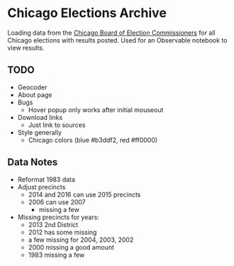 # Chicago Elections Archive

Loading data from the [Chicago Board of Election Commissioners](https://chicagoelections.gov) for all Chicago elections with results posted. Used for an Observable notebook to view results.

## TODO

- Geocoder
- About page
- Bugs
  - Hover popup only works after initial mouseout
- Download links
  - Just link to sources
- Style generally
  - Chicago colors (blue #b3ddf2, red #ff0000)

## Data Notes

- Reformat 1983 data
- Adjust precincts
  - 2014 and 2016 can use 2015 precincts
  - 2006 can use 2007
    - missing a few
- Missing precincts for years:
  - 2013 2nd District
  - 2012 has some missing
  - a few missing for 2004, 2003, 2002
  - 2000 missing a good amount
  - 1983 missing a few
